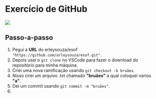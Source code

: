 # Exercício de GitHub

![](https://github.com/arleysouza/esof/blob/bruães/imagens/Desenho_Bardo.png)

## Passo-a-passo
1. Pegui a __URL__ do erleysouza/esof ``"https://github.com/arleysouza/esof.git"``.
2. Depois usei o ``git clone`` no VSCode para fazer o download do repositório para minha máquina.
3. Criei uma nova ramificação usando ``git checkout -b bruães``.
4. Nisso cirei um arquivo .txt chamado **"bruães"** a qual coloquei varios **"a"**.
5. Dei um commit usando ``git commit -m "bruães"``.
6. 
